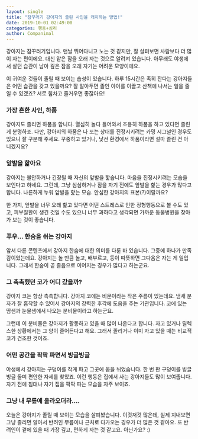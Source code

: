 ```yaml
---
layout: single
title: "잠꾸러기 강아지의 졸린 사인을 캐치하는 방법!"
date: 2019-10-01 02:49:00
categories: 행동+심리
author: Companimal
---
```


강아지는 잠꾸러기입니다. 맨날 뛰어다니고 노는 것 같지만, 잘 살펴보면 사람보다 더 많이 자는 편이에요. 대신 얕은 잠을 오래 자는 것으로 알려져 있습니다. 아무래도 야생에서 살던 습관이 남아 깊은 잠을 오래 자기는 어려운 모양이에요.

이 귀여운 것들이 졸릴 때 보이는 습성이 있습니다. 하루 15시간은 족히 잔다는 강아지들은 어떤 습관을 갖고 있을까요? 잘 알아두면 졸인 아이를 이끌고 산책에 나서는 일을 줄일 수 있겠죠? 서로 힘차고 즐거우면 좋잖아요!

### 가장 흔한 사인, 하품

강아지도 졸리면 하품을 합니다. 열심히 놀다 들어와서 조용히 하품을 하고 있다면 졸린 게 분명하죠. 다만, 강아지의 하품은 나 또는 상대를 진정시키려는 카밍 시그널인 경우도 있으니 잘 구분해 주세요. 꾸중하고 있거나, 낯선 환경에서 하품이라면 설마 졸린 건 아니겠지요?

### 앞발을 핥아요

강아지는 불안하거나 긴장될 때 자신의 앞발을 핥습니다. 마음을 진정시키려는 모습을 보인다고 하네요. 그런데, 그냥 심심하거나 잠을 자기 전에도 앞발을 핥는 경우가 많다고 합니다. 나른하게 누워 앞발을 핥는 모습. 안심한 강아지의 표본(?)이랄까요?

한 가지, 앞발을 너무 오래 핥고 있다면 어떤 스트레스로 인한 정형행동으로 볼 수도 있고, 피부질환이 생긴 것일 수도 있으니 너무 과하다고 생각되면 가까운 동물병원을 찾아가 보는 것이 좋습니다.

### 푸우… 한숨을 쉬는 강아지

앞서 다른 콘텐츠에서 강아지 한숨에 대한 의미를 다룬 바 있습니다. 그중에 하나가 만족감이었는데요. 강아지는 놀 만큼 놀고, 배부르고, 등이 따뜻하면 그다음은 자는 게 일입니다. 그래서 한숨이 곧 졸음으로 이어지는 경우가 많다고 하는군요.

### 그 촉촉했던 코가 어디 갔을까?

강아지 코는 항상 촉촉합니다. 강아지 코에는 비문이라는 작은 주름이 있는데요. 냄새 분자가 잘 흡착할 수 있어서 강아지의 강력한 후각에 도움을 주는 기관입니다. 코에 있는 땀샘과 눈물샘에서 나오는 분비물이라고 하는군요.

그런데 이 분비물은 강아지가 활동하고 있을 때 많이 나온다고 합니다. 자고 있거나 릴렉스한 상황에서는 그 양이 줄어든다고 해요. 그래서 졸리거나 이미 자고 있을 때는 비교적 코가 건조한 것이죠.

### 어떤 공간을 팍팍 파면서 빙글빙글

야생에서 강아지는 구덩이를 작게 파고 그곳에 몸을 뉘었습니다. 한 번 판 구덩이를 빙글빙글 돌며 편안한 자세를 찾았죠. 이런 행동은 집에서 사는 강아지들도 많이 보여줍니다. 자기 전에 침대나 자기 집을 팍팍 파는 모습을 자주 보이죠.

### 그냥 내 무릎에 올라오더라….

오늘은 강아지가 졸릴 때 보이는 모습을 살펴봤습니다. 이것저것 많은데, 실제 지내보면 그냥 졸리면 알아서 반려인 무릎이나 근처로 다가오는 경우가 더 많은 것 같아요. 또 반려인이 곁에 있을 때 가장 깊고, 편하게 자는 것 같고요. 아닌가요? :)
